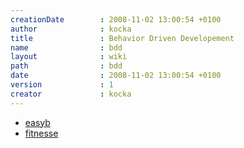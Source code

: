 ```yaml
---
creationDate        : 2008-11-02 13:00:54 +0100 
author              : kocka 
title               : Behavior Driven Developement 
name                : bdd 
layout              : wiki 
path                : bdd 
date                : 2008-11-02 13:00:54 +0100 
version             : 1 
creator             : kocka 
---
```

*   [easyb](Missing.html)
*   [fitnesse](fitnesse.html)
